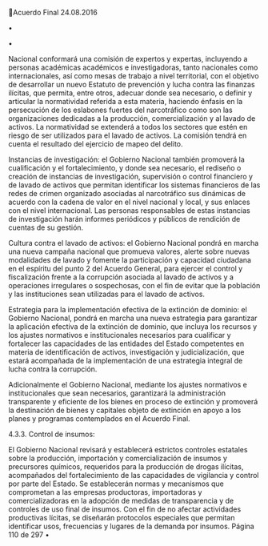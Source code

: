 Acuerdo Final 
24.08.2016 

•

•

Nacional  conformará  una  comisión  de  expertos  y  expertas,  incluyendo  a  personas 
académicas académicos e investigadoras, tanto nacionales como internacionales, así como 
mesas  de  trabajo  a  nivel  territorial,  con  el  objetivo  de  desarrollar  un  nuevo  Estatuto  de 
prevención y lucha contra las finanzas ilícitas, que permita, entre otros, adecuar donde sea 
necesario, o definir y articular la normatividad referida a esta materia, haciendo énfasis en 
la  persecución  de  los  eslabones  fuertes  del  narcotráfico  como  son    las  organizaciones 
dedicadas  a  la  producción,  comercialización  y  al  lavado  de  activos.  La  normatividad  se 
extenderá a todos los sectores que estén en riesgo de ser utilizados para el lavado de activos. 
La comisión tendrá en cuenta el resultado del ejercicio de mapeo del delito.  
 
Instancias de investigación: el Gobierno Nacional también promoverá la cualificación y el 
fortalecimiento, y donde sea necesario, el rediseño o creación de instancias de investigación, 
supervisión o control financiero y de lavado de activos que permitan identificar los sistemas 
financieros  de  las  redes  de  crimen  organizado  asociadas  al  narcotráfico  sus  dinámicas  de 
acuerdo  con  la  cadena  de  valor  en  el  nivel  nacional  y  local,  y  sus  enlaces  con  el  nivel 
internacional.    Las  personas  responsables  de  estas    instancias  de  investigación  harán 
informes periódicos y públicos de rendición de cuentas de su gestión. 
 
Cultura  contra  el  lavado  de  activos:  el  Gobierno  Nacional  pondrá  en  marcha  una  nueva 
campaña  nacional  que  promueva  valores,  alerte  sobre  nuevas  modalidades  de  lavado  y 
fomente  la  participación  y  capacidad  ciudadana  en  el  espíritu  del  punto  2  del  Acuerdo 
General,  para ejercer el control y fiscalización frente a la corrupción asociada al lavado de 
activos y a operaciones irregulares o sospechosas, con el fin de evitar que la población y las 
instituciones sean utilizadas para el lavado de activos. 

 
Estrategia  para  la  implementación  efectiva  de  la  extinción  de  dominio:  el  Gobierno 
Nacional, pondrá en marcha una nueva estrategia para garantizar la aplicación efectiva de la 
extinción  de  dominio,  que  incluya  los  recursos  y  los  ajustes  normativos  e  institucionales 
necesarios  para  cualificar  y  fortalecer  las  capacidades  de  las  entidades  del  Estado 
competentes  en  materia  de  identificación  de  activos,  investigación  y  judicialización,  que 
estará  acompañada  de  la  implementación  de  una  estrategia  integral  de  lucha  contra  la 
corrupción. 
 
Adicionalmente el Gobierno Nacional, mediante los ajustes normativos e institucionales que 
sean  necesarios,  garantizará  la  administración  transparente  y  eficiente  de  los  bienes  en 
proceso de extinción y promoverá la destinación de bienes y capitales objeto de extinción 
en apoyo a los planes y programas contemplados en el Acuerdo Final. 
 
4.3.3. Control de insumos:  
 
El Gobierno Nacional revisará y establecerá estrictos controles estatales sobre la producción, importación 
y comercialización de insumos y precursores químicos, requeridos para la producción de drogas ilícitas, 
acompañados  del  fortalecimiento  de  las  capacidades  de  vigilancia  y  control  por  parte  del  Estado.  Se 
establecerán  normas  y  mecanismos  que  comprometan  a  las  empresas  productoras,  importadoras  y 
comercializadoras en la adopción de medidas de transparencia y de controles de uso final de insumos. 
Con el fin de no afectar actividades productivas lícitas, se diseñarán protocolos especiales que permitan 
identificar usos, frecuencias y lugares de la demanda por insumos. 
Página 110 de 297 
•

 

